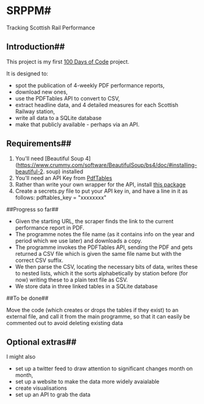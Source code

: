 # SRPPM#
Tracking Scottish Rail Performance

## Introduction##

This project is my first [100 Days of Code](http://github.com/watty62/100-days-of-code) project. 

It is designed to:
* spot the publication of 4-weekly PDF performance reports, 
* download new ones, 
* use the PDFTables API to convert to CSV, 
* extract headline data, and 4 detailed measures for each Scottish Railway station, 
* write all data to a SQLite database
* make that publicly available - perhaps via an API.

## Requirements##

1. You'll need [Beautiful Soup 4](https://www.crummy.com/software/BeautifulSoup/bs4/doc/#installing-beautiful-2. soup) installed 
3. You'll need an API Key from [PdfTables](https://pdftables.com/pdf-to-excel-api)
4. Rather than write your own wrapper for the API, install [this package](https://github.com/pdftables/python-pdftables-api)
5. Create a secrets.py file to put your API key in, and have a line in it as follows:
pdftables_key = "xxxxxxxx"

##Progress so far##

* Given the starting URL, the scraper finds the link to the current performance report in PDF.
* The programme notes the file name (as it contains info on the year and period which we use later) and downloads a copy. 
* The programme invokes the PDFTables API, sending the PDF and gets returned a CSV file which is given the same file name but with the correct CSV suffix. 
* We then parse the CSV, locating the necessary bits of data, writes these to nested lists, which it the sorts alphabetically by station before (for now) writing these to a plain text file as CSV.
* We store data in three linked tables in a SQLite database

##To be done##

Move the code (which creates or drops the tables if they exist) to an external file, and call it from the main programme, so that it can easily be commented out to avoid deleting existing data

## Optional extras##

I might also

* set up a twitter feed to draw attention to significant changes month on month, 
* set up a website to make the data more widely avaialable
* create visualisations
* set up an API to grab the data
